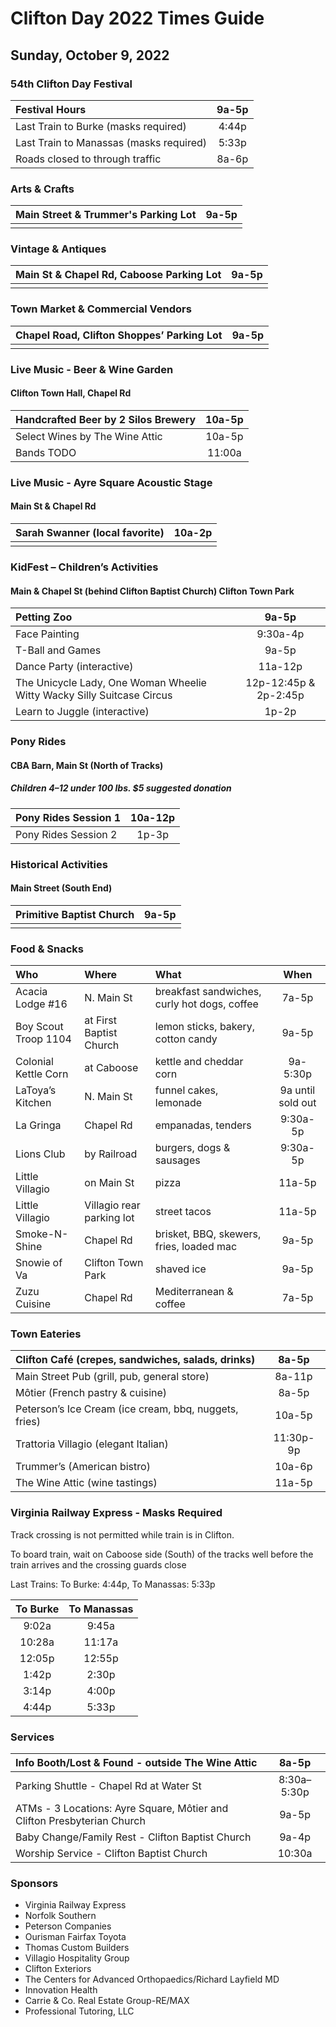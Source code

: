# Clifton Day 2022 Times Guide
## Sunday, October 9, 2022
### 54th Clifton Day Festival

| Festival Hours | 9a-5p |
| :----------------------- | :---: |
| Last Train to Burke (masks required) | 4:44p |
| Last Train to Manassas  (masks required) | 5:33p |
| Roads closed to through traffic | 8a-6p |

### Arts & Crafts

| Main Street & Trummer's Parking Lot | 9a-5p |
| :----------------------- | :---: |
| | |

### Vintage & Antiques

| Main St & Chapel Rd, Caboose Parking Lot | 9a-5p |
| :----------------------- | :---: |
| | |

### Town Market & Commercial Vendors

| Chapel Road, Clifton Shoppes’ Parking Lot | 9a-5p |
| :----------------------- | :---: |
| | |

### Live Music - Beer & Wine Garden
#### Clifton Town Hall, Chapel Rd

| Handcrafted Beer by 2 Silos Brewery | 10a-5p |
| :----------------------- | :---: |
| Select Wines by The Wine Attic | 10a-5p |
| Bands TODO | 11:00a |

### Live Music - Ayre Square Acoustic Stage
#### Main St & Chapel Rd

| Sarah Swanner (local favorite) | 10a-2p |
| :----------------------- | :---: |
| | |

### KidFest – Children’s Activities
#### Main & Chapel St (behind Clifton Baptist Church) Clifton Town Park

| Petting Zoo | 9a-5p |
| :----------------------- | :---: |
| Face Painting | 9:30a-4p |
| T-Ball and Games |  9a-5p |
| Dance Party (interactive) | 11a-12p |
| The Unicycle Lady, One Woman Wheelie Witty Wacky Silly Suitcase Circus | 12p-12:45p & 2p-2:45p |
| Learn to Juggle (interactive) | 1p-2p |

### Pony Rides
#### CBA Barn, Main St (North of Tracks)
##### Children 4–12 under 100 lbs. $5 suggested donation

| Pony Rides Session 1 | 10a-12p |
| :------------------- | :---: |
| Pony Rides Session 2 | 1p-3p |

### Historical Activities
#### Main Street (South End)

| Primitive Baptist Church | 9a-5p |
| :----------------------- | :---: |
| | |

### Food & Snacks

| Who                  | Where                     | What                                         |  When             |
| :------------------- | :---------                | :------------------------------------------- | :---------------: |
| Acacia Lodge #16     | N. Main St                | breakfast sandwiches, curly hot dogs, coffee | 7a-5p             |
| Boy Scout Troop 1104 | at First Baptist Church   | lemon sticks, bakery, cotton candy           | 9a-5p             |
| Colonial Kettle Corn | at Caboose                | kettle and cheddar corn                      | 9a-5:30p          |
| LaToya’s Kitchen     | N. Main St                | funnel cakes, lemonade                       | 9a until sold out |
| La Gringa            | Chapel Rd                 | empanadas, tenders                           | 9:30a-5p          |
| Lions Club           | by Railroad               | burgers, dogs & sausages                     | 9:30a-5p          |
| Little Villagio      | on Main St                | pizza                                        | 11a-5p            |
| Little Villagio      | Villagio rear parking lot | street tacos                                 | 11a-5p            |
| Smoke-N-Shine        | Chapel Rd                 | brisket, BBQ, skewers, fries, loaded mac     | 9a-5p             |
| Snowie of Va         | Clifton Town Park         | shaved ice                                   | 9a-5p             |
| Zuzu Cuisine         | Chapel Rd                 | Mediterranean & coffee                       | 7a-5p             |

### Town Eateries

| Clifton Café (crepes, sandwiches, salads, drinks) | 8a-5p |
| :----------------------- | :---: |
| Main Street Pub (grill, pub, general store) | 8a-11p|
| Môtier (French pastry & cuisine) | 8a-5p |
| Peterson’s Ice Cream (ice cream, bbq, nuggets, fries) | 10a-5p |
| Trattoria Villagio (elegant Italian) | 11:30p-9p |
| Trummer’s (American bistro) | 10a-6p |
| The Wine Attic (wine tastings) | 11a-5p |

### Virginia Railway Express - Masks Required

Track crossing is not permitted while train is in Clifton.

To board train, wait on Caboose side (South) of the tracks well before the train arrives and the crossing guards close

Last Trains: To Burke: 4:44p, To Manassas: 5:33p

| To Burke | To Manassas |
| :------: | :---------: |
|  9:02a   |  9:45a |
| 10:28a   | 11:17a |
| 12:05p   | 12:55p |
|  1:42p   |  2:30p |
|  3:14p   |  4:00p |
|  4:44p   |  5:33p |

### Services

| Info Booth/Lost & Found - outside The Wine Attic | 8a-5p |
| :----------------------- | :---: |
| Parking Shuttle - Chapel Rd at Water St | 8:30a–5:30p |
| ATMs - 3 Locations: Ayre Square, Môtier and Clifton Presbyterian Church | 9a-5p |
| Baby Change/Family Rest - Clifton Baptist Church | 9a-4p |
| Worship Service - Clifton Baptist Church | 10:30a |

### Sponsors

 - Virginia Railway Express
 - Norfolk Southern
 - Peterson Companies
 - Ourisman Fairfax Toyota
 - Thomas Custom Builders
 - Villagio Hospitality Group
 - Clifton Exteriors
 - The Centers for Advanced Orthopaedics/Richard Layfield MD
 - Innovation Health
 - Carrie & Co. Real Estate Group-RE/MAX
 - Professional Tutoring, LLC
